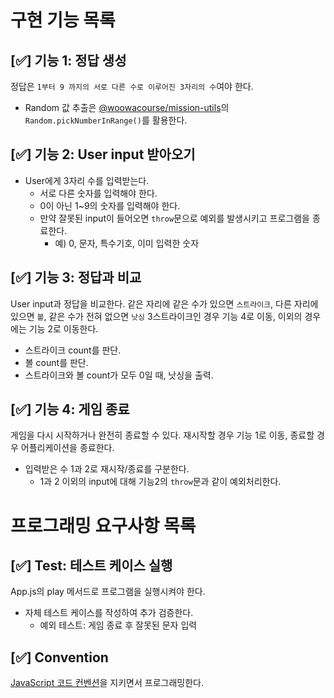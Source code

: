 # **구현 기능 목록**

## [✅] 기능 1: 정답 생성
정답은 `1부터 9 까지의 서로 다른 수로 이루어진 3자리의 수`여야 한다.
- Random 값 추출은 [@woowacourse/mission-utils](https://github.com/woowacourse-projects/javascript-mission-utils#mission-utils)의 `Random.pickNumberInRange()`를 활용한다.

## [✅] 기능 2: User input 받아오기
- User에게 3자리 수를 입력받는다.
  - 서로 다른 숫자를 입력해야 한다.
  - 0이 아닌 1~9의 숫자를 입력해야 한다.
  - 만약 잘못된 input이 들어오면 `throw`문으로 예외를 발생시키고 프로그램을 종료한다.
    - 예) 0, 문자, 특수기호, 이미 입력한 숫자
    
## [✅] 기능 3: 정답과 비교
User input과 정답을 비교한다.
같은 자리에 같은 수가 있으면 `스트라이크`, 다른 자리에 있으면 `볼`, 같은 수가 전혀 없으면 `낫싱`
3스트라이크인 경우 기능 4로 이동, 이외의 경우에는 기능 2로 이동한다.
- 스트라이크 count를 판단.
- 볼 count를 판단.
- 스트라이크와 볼 count가 모두 0일 때, 낫싱을 출력.

## [✅] 기능 4: 게임 종료
게임을 다시 시작하거나 완전히 종료할 수 있다.
재시작할 경우 기능 1로 이동, 종료할 경우 어플리케이션을 종료한다.
- 입력받은 수 1과 2로 재시작/종료를 구분한다.
  - 1과 2 이외의 input에 대해 기능2의 `throw`문과 같이 예외처리한다.

# **프로그래밍 요구사항 목록**

## [✅] Test: 테스트 케이스 실행
App.js의 play 메서드로 프로그램을 실행시켜야 한다.
- 자체 테스트 케이스를 작성하여 추가 검증한다.
  - 예외 테스트: 게임 종료 후 잘못된 문자 입력

## [✅] Convention
[JavaScript 코드 컨벤션](https://github.com/ParkSB/javascript-style-guide#%EB%B3%80%EC%88%98-variables)을 지키면서 프로그래밍한다.